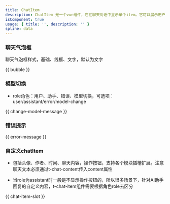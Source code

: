 ```yaml
---
title: ChatItem
description: ChatItem 是一个vue组件，它在聊天对话中显示单个item。它可以展示用户的头像、昵称、时间、聊天内容。AI聊天场景下提供模型切换提示，如果消息仍在发送过程中，它还可以显示一个loading效果。
isComponent: true
usage: { title: '', description: '' }
spline: data
---
```


### 聊天气泡框

聊天气泡框样式，基础、线框、文字，默认为文字

{{ bubble }}

### 模型切换
- role角色：用户、助手、错误、模型切换，可选项：user/assistant/error/model-change

{{ change-model-message }}

### 错误提示

{{ error-message }}

### 自定义chatItem

- 包括头像、作者、时间、聊天内容，操作按钮，支持各个模块插槽扩展。注意聊天文本必须通过t-chat-content传入content属性

- 当role为assistant时一般是不显示操作按钮的，所以很多场景下，针对AI助手回复的自定义内容，t-chat-item组件需要根据角色role去区分

{{ chat-item-slot }}



